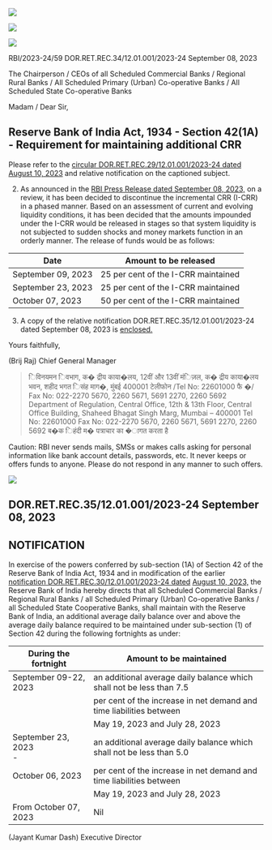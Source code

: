 ![](_page_0_Picture_0.jpeg)

![](_page_0_Picture_1.jpeg)

![](_page_0_Picture_2.jpeg)

RBI/2023-24/59 DOR.RET.REC.34/12.01.001/2023-24 September 08, 2023

The Chairperson / CEOs of all Scheduled Commercial Banks / Regional Rural Banks / All Scheduled Primary (Urban) Co-operative Banks / All Scheduled State Co-operative Banks

Madam / Dear Sir,

## **Reserve Bank of India Act, 1934 - Section 42(1A) - Requirement for maintaining additional CRR**

Please refer to the [circular DOR.RET.REC.29/12.01.001/2023-24 dated August 10, 2023](https://www.rbi.org.in/Scripts/NotificationUser.aspx?Id=12526&Mode=0) and relative notification on the captioned subject.

2. As announced in the [RBI Press Release dated September 08, 2023,](https://www.rbi.org.in/Scripts/BS_PressReleaseDisplay.aspx?prid=56336) on a review, it has been decided to discontinue the incremental CRR (I-CRR) in a phased manner. Based on an assessment of current and evolving liquidity conditions, it has been decided that the amounts impounded under the I-CRR would be released in stages so that system liquidity is not subjected to sudden shocks and money markets function in an orderly manner. The release of funds would be as follows:

| Date               | Amount to be released               |
|--------------------|-------------------------------------|
| September 09, 2023 | 25 per cent of the I-CRR maintained |
| September 23, 2023 | 25 per cent of the I-CRR maintained |
| October 07, 2023   | 50 per cent of the I-CRR maintained |

3. A copy of the relative notification DOR.RET.REC.35/12.01.001/2023-24 dated September 08, 2023 is [enclosed.](#page-1-0)

Yours faithfully,

 (Brij Raj) Chief General Manager

> िविनयमन िवभाग, क� द्रीय काया�लय, 12वीं और 13वीं मंिज़ल, क� द्रीय काया�लय भवन, शहीद भगत िसंह माग�, मुंबई 400001 टेलीफोन /Tel No: 22601000 फै �/ Fax No: 022-2270 5670, 2260 5671, 5691 2270, 2260 5692 Department of Regulation, Central Office, 12th & 13th Floor, Central Office Building, Shaheed Bhagat Singh Marg, Mumbai – 400001 Tel No: 22601000 Fax No: 022-2270 5670, 2260 5671, 5691 2270, 2260 5692 ब�क िहंदी म� पत्राचार का �ागत करता है

Caution: RBI never sends mails, SMSs or makes calls asking for personal information like bank account details, passwords, etc. It never keeps or offers funds to anyone. Please do not respond in any manner to such offers.

![](_page_1_Picture_0.jpeg)

## <span id="page-1-0"></span>DOR.RET.REC.35/12.01.001/2023-24 September 08, 2023

## **NOTIFICATION**

In exercise of the powers conferred by sub-section (1A) of Section 42 of the Reserve Bank of India Act, 1934 and in modification of the earlier [notification DOR.RET.REC.30/12.01.001/2023-24 dated](https://www.rbi.org.in/Scripts/NotificationUser.aspx?Id=12526&Mode=0#AN1)  [August 10, 2023,](https://www.rbi.org.in/Scripts/NotificationUser.aspx?Id=12526&Mode=0#AN1) the Reserve Bank of India hereby directs that all Scheduled Commercial Banks / Regional Rural Banks / all Scheduled Primary (Urban) Co-operative Banks / all Scheduled State Cooperative Banks, shall maintain with the Reserve Bank of India, an additional average daily balance over and above the average daily balance required to be maintained under sub-section (1) of Section 42 during the following fortnights as under:

| During the fortnight    | Amount to be maintained                                              |
|-------------------------|----------------------------------------------------------------------|
| September 09-22, 2023   | an additional average daily balance which shall not be less than 7.5 |
|                         | per cent of the increase in net demand and time liabilities between  |
|                         | May 19, 2023 and July 28, 2023                                       |
| September 23, 2023<br>- | an additional average daily balance which shall not be less than 5.0 |
| October 06, 2023        | per cent of the increase in net demand and time liabilities between  |
|                         | May 19, 2023 and July 28, 2023                                       |
| From October 07, 2023   | Nil                                                                  |

(Jayant Kumar Dash) Executive Director